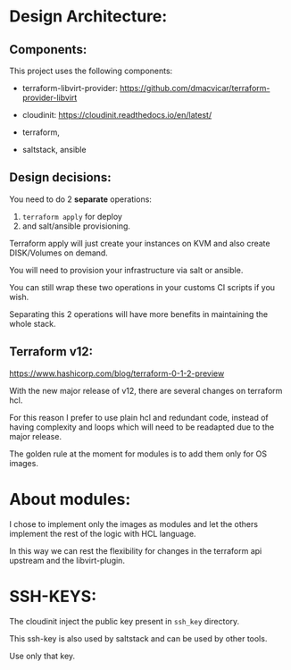 # Design Architecture:

## Components:

This project uses the following components:

* terraform-libvirt-provider:
https://github.com/dmacvicar/terraform-provider-libvirt

* cloudinit:
https://cloudinit.readthedocs.io/en/latest/

* terraform,

* saltstack,  ansible

## Design decisions:

You need to do 2 **separate** operations: 

1) `terraform apply` for deploy
2) and salt/ansible provisioning. 


Terraform apply will just create your instances on KVM and also create DISK/Volumes on demand.

You will need to provision your infrastructure via salt or ansible.

You can still wrap these two operations in your customs CI scripts if you wish.

Separating this 2 operations will have more benefits in maintaining the whole stack.

## Terraform v12:

https://www.hashicorp.com/blog/terraform-0-1-2-preview

With the new major release of v12, there are several changes on terraform hcl.


For this reason I prefer to use plain hcl and redundant code, instead of having complexity and loops which will need to be readapted due to the major release.

The golden rule at the moment for modules is to add them only for OS images.

# About modules:

I chose to implement only the images as modules and let the others implement the rest of the logic with HCL language.

In this way we can rest the flexibility for changes in the terraform api upstream and the libvirt-plugin.

# SSH-KEYS:

The cloudinit inject the public key present in `ssh_key` directory.

This ssh-key is also used by saltstack and can be used by other tools.

Use only that key.


